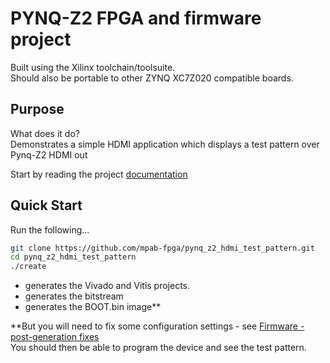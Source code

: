 # PYNQ-Z2 FPGA and firmware project

Built using the Xilinx toolchain/toolsuite.  
Should also be portable to other ZYNQ XC7Z020 compatible boards.

## Purpose

What does it do?  
Demonstrates a simple HDMI application which displays a test pattern over Pynq-Z2 HDMI out

Start by reading the project [documentation](./docs/docs.md)

## Quick Start

Run the following...

```sh
git clone https://github.com/mpab-fpga/pynq_z2_hdmi_test_pattern.git
cd pynq_z2_hdmi_test_pattern
./create
```

- generates the Vivado and Vitis projects.
- generates the bitstream
- generates the BOOT.bin image\*\*

\*\*But you will need to fix some configuration settings - see [Firmware - post-generation fixes](./docs/docs.md#firmware---post-generation-fixes)  
You should then be able to program the device and see the test pattern.
